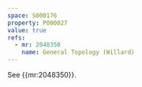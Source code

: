 ```yaml
---
space: S000176
property: P000027
value: true
refs:
  - mr: 2048350
    name: General Topology (Willard)
---
```


See {{mr:2048350}}.
